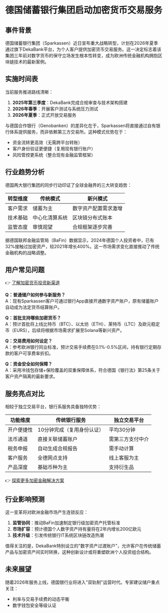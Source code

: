 # 德国储蓄银行集团启动加密货币交易服务

## 事件背景
德国储蓄银行集团（Sparkassen）近日宣布重大战略转型，计划在2026年夏季通过旗下DekaBank平台，为个人客户提供加密货币交易服务。这一决定标志着该集团三年前对数字货币的保守立场发生根本性转变，成为欧洲传统金融机构拥抱区块链技术的最新案例。

## 实施时间表
当前服务推进路线清晰：
1. **2025年第三季度**：DekaBank完成合规审查与技术架构搭建
2. **2026年春季**：开展客户测试与系统压力测试
3. **2026年夏季**：正式开放交易服务

与德国合作银行（Genobanken）的差异化在于，Sparkassen将直接通过自有银行体系提供服务，而非依赖第三方交易所。这种模式优势在于：
- 资金流转更高效（无需跨平台转账）
- 客户身份验证更便捷（复用现有银行账户）
- 风险管控更系统（整合现有金融监管框架）

## 行业趋势分析
德国两大银行集团的同步行动印证了全球金融界的三大转变趋势：

| 转型维度       | 传统模式               | 新兴模式               |
|----------------|------------------------|------------------------|
| 客户需求       | 储蓄为主               | 数字资产配置需求激增   |
| 技术基础       | 中心化清算系统         | 区块链分布式账本       |
| 监管态度       | 审慎观望               | 合规框架逐步完善       |

据德国联邦金融监管局（BaFin）数据显示，2024年德国个人投资者中，已有32%接触过加密资产，较2021年增长400%。这一市场需求变化直接推动了传统金融机构的战略调整。

## 用户常见问题
👉 [了解加密货币投资新渠道](https://bit.ly/okx_welcome)

**Q：普通储户如何参与新服务？**  
A：现有Sparkassen客户可通过银行App直接开通数字资产账户，原有储蓄账户自动成为法定货币结算账户。

**Q：首批支持哪些加密货币？**  
A：预计首批将上线比特币（BTC）、以太坊（ETH）、莱特币（LTC）及欧元稳定币（EURS），后续将根据市场需求扩展至Solana等新兴资产。

**Q：交易费用如何设定？**  
A：参考欧洲银行同业标准，预计交易手续费在0.1%-0.5%区间，持有银行定期存款的客户可享费率折扣。

**Q：资金安全如何保障？**  
A：采用冷钱包存储+保险覆盖的双重保障体系，符合德国《银行法》第25条关于客户资产隔离的最新要求。

## 服务亮点对比
相较于独立交易平台，银行系服务具备独特优势：

| 功能维度       | 传统银行服务             | 独立交易平台             |
|----------------|--------------------------|--------------------------|
| 开户便捷性     | 10分钟完成（复用身份认证）| 平均30分钟               |
| 法币通道       | 直接关联储蓄账户         | 需第三方支付中介         |
| 税务申报       | 自动生成合规报告         | 需手动计算               |
| 客户服务       | 全德网点支持             | 线上客服为主             |
| 产品深度       | 基础币种为主             | 支持衍生品               |

👉 [探索更多加密金融解决方案](https://bit.ly/okx_welcome)

## 行业影响预测
这一变革将对欧洲金融市场产生连锁反应：
1. **监管协同**：推动BaFin加速制定银行级加密资产托管标准
2. **市场扩容**：预计德国个人数字资产持有量将在2年内增长200亿欧元
3. **技术升级**：引发传统银行IT系统区块链改造热潮

值得关注的是，DekaBank特别设立的"数字资产过渡账户"，允许客户在传统储蓄产品与加密资产间实时转换，这种创新设计或将重塑欧洲个人投资组合结构。

## 未来展望
随着2026年服务上线，德国银行业将进入"双轨制"运营时代。专家建议储户重点关注：
- 利率与交易手续费的动态平衡
- 数字钱包安全等级认证